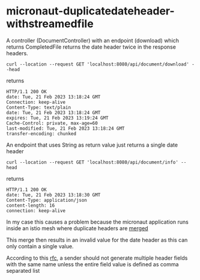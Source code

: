 # micronaut-duplicatedateheader-withstreamedfile

A controller (DocumentController) with an endpoint (download) which returns CompletedFile returns the date header twice in the response headers.

```
curl --location --request GET 'localhost:8080/api/document/download' --head
```
returns

```
HTTP/1.1 200 OK
date: Tue, 21 Feb 2023 13:18:24 GMT
Connection: keep-alive
Content-Type: text/plain
date: Tue, 21 Feb 2023 13:18:24 GMT
expires: Tue, 21 Feb 2023 13:19:24 GMT
Cache-Control: private, max-age=60
last-modified: Tue, 21 Feb 2023 13:18:24 GMT
transfer-encoding: chunked
```


An endpoint that uses String as return value just returns a single date header 

```
curl --location --request GET 'localhost:8080/api/document/info' --head
```
returns

```
HTTP/1.1 200 OK
date: Tue, 21 Feb 2023 13:18:30 GMT
Content-Type: application/json
content-length: 16
connection: keep-alive
```

In my case this causes a problem because the micronaut application runs inside an istio mesh where duplicate headers are [merged](https://istio.io/latest/docs/reference/config/security/normalization)

This merge then results in an invalid value for the date header as this can only contain a single value.

According to this [rfc](https://www.rfc-editor.org/rfc/rfc7230#section-3.2.2), a sender should not generate multiple header fields with the same name unless the entire field value is defined as comma separated list